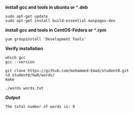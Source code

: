
**install gcc and tools in ubuntu or** ***.deb**
```
sudo apt-get update
sudo apt-get install build-essential manpages-dev
```
**install gcc and tools in CentOS-Fedora or** ***.rpm**
```
yum groupinstall 'Development Tools'
```

**Verify installation**
```
which gcc
gcc --version
```

```
git clone https://github.com/mohammed-Emad/student0.git
cd student0/hw0/words/
make
```

```
./words words.txt 
```

***Output***

```
The total number of words is: 8
```

